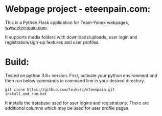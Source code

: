 # Webpage project - eteenpain.com:
This is a Python Flask application for Team-Yonex webpages, www.eteenpain.com.

It supports media folders with downloads/uploads, user login and registration/sign-up features and user profiles.

# Build:
Tested on python 3.8+ version. First, activate your python environment and then run below commands in command line in your desired directory.

```
git clone https://github.com/leikeri/eteenpain.git
install_and_run.bat
```

It installs the database used for user logins and registrations. There are additional columns which may be used for user profile pages.

